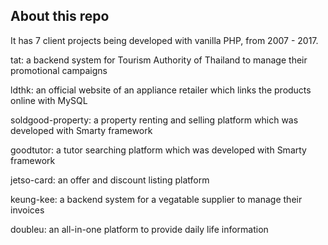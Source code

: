 ## About this repo

It has 7 client projects being developed with vanilla PHP, from 2007 - 2017.

tat: a backend system for Tourism Authority of Thailand to manage their promotional campaigns

ldthk: an official website of an appliance retailer which links the products online with MySQL

soldgood-property: a property renting and selling platform which was developed with Smarty framework

goodtutor: a tutor searching platform which was developed with Smarty framework

jetso-card: an offer and discount listing platform

keung-kee: a backend system for a vegatable supplier to manage their invoices

doubleu: an all-in-one platform to provide daily life information
